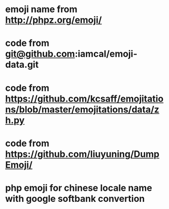# emoji name from  http://phpz.org/emoji/
# code from git@github.com:iamcal/emoji-data.git
# code from https://github.com/kcsaff/emojitations/blob/master/emojitations/data/zh.py
# code from https://github.com/liuyuning/DumpEmoji/

# php emoji for chinese locale name  with google  softbank convertion
